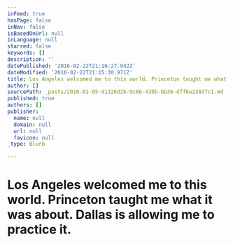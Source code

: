 ```yaml
---
inFeed: true
hasPage: false
inNav: false
isBasedOnUrl: null
inLanguage: null
starred: false
keywords: []
description: ''
datePublished: '2016-02-22T21:16:27.042Z'
dateModified: '2016-02-22T21:15:30.971Z'
title: Los Angeles welcomed me to this world. Princeton taught me what it was about. Dallas is allowing me to practice it.
author: []
sourcePath: _posts/2016-02-05-91326d2b-9c66-430b-bb36-dff6e238d7c1.md
published: true
authors: []
publisher:
  name: null
  domain: null
  url: null
  favicon: null
_type: Blurb

---
```

# Los Angeles welcomed me to this world. Princeton taught me what it was about. Dallas is allowing me to practice it.